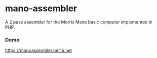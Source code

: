 # mano-assembler
A 2 pass assembler for the Morris Mano basic computer implemented in PHP.

### Demo
https://manoassembler.net16.net
